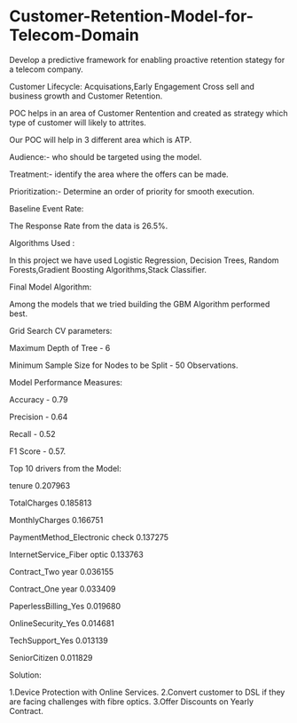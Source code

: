 # Customer-Retention-Model-for-Telecom-Domain

Develop a predictive framework for enabling proactive retention stategy for a telecom company.

Customer Lifecycle: Acquisations,Early Engagement Cross sell and business growth and Customer Retention.

POC helps in an area of Customer Rentention and created as strategy which type of customer will likely to attrites.

Our POC will help in 3 different area which is ATP.

Audience:- who should be targeted using the model.


Treatment:- identify the area where the offers can be made.

Prioritization:- Determine an order of priority for smooth execution.

Baseline Event Rate:

The Response Rate from the data is 26.5%.

Algorithms Used :

In this project we have used Logistic Regression, Decision Trees, Random Forests,Gradient Boosting Algorithms,Stack Classifier.

Final Model Algorithm:

Among the models that we tried building the GBM Algorithm performed best.

Grid Search CV parameters:

Maximum Depth of Tree - 6

Minimum Sample Size for Nodes to be Split - 50 Observations.

Model Performance Measures:

Accuracy - 0.79

Precision - 0.64

Recall - 0.52

F1 Score - 0.57.

Top 10 drivers from the Model:

tenure	0.207963

TotalCharges	0.185813

MonthlyCharges	0.166751

PaymentMethod_Electronic check	0.137275

InternetService_Fiber optic	0.133763

Contract_Two year	0.036155

Contract_One year	0.033409

PaperlessBilling_Yes	0.019680

OnlineSecurity_Yes	0.014681

TechSupport_Yes	0.013139

SeniorCitizen	0.011829

Solution:

1.Device Protection with Online Services.
2.Convert customer to DSL if they are facing challenges with fibre optics.
3.Offer Discounts on Yearly Contract.
